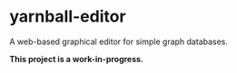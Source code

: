 # yarnball-editor

A web-based graphical editor for simple graph databases.

**This project is a work-in-progress.**
